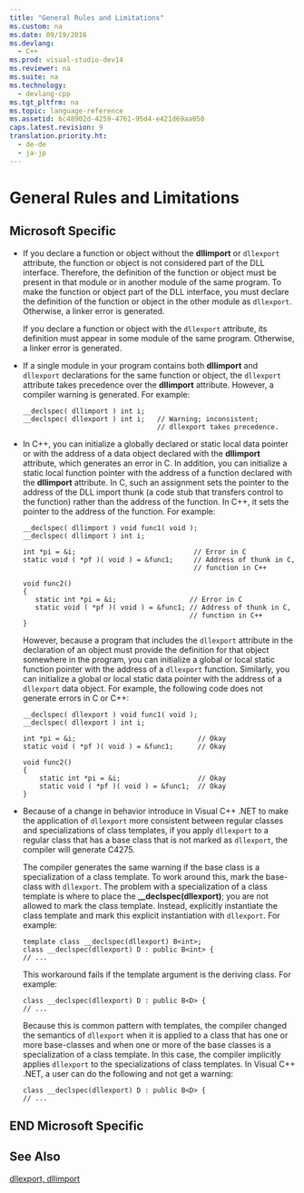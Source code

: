 ```yaml
---
title: "General Rules and Limitations"
ms.custom: na
ms.date: 09/19/2016
ms.devlang: 
  - C++
ms.prod: visual-studio-dev14
ms.reviewer: na
ms.suite: na
ms.technology: 
  - devlang-cpp
ms.tgt_pltfrm: na
ms.topic: language-reference
ms.assetid: 6c48902d-4259-4761-95d4-e421d69aa050
caps.latest.revision: 9
translation.priority.ht: 
  - de-de
  - ja-jp
---
```

# General Rules and Limitations
## Microsoft Specific  
  
-   If you declare a function or object without the **dllimport** or `dllexport` attribute, the function or object is not considered part of the DLL interface. Therefore, the definition of the function or object must be present in that module or in another module of the same program. To make the function or object part of the DLL interface, you must declare the definition of the function or object in the other module as `dllexport`. Otherwise, a linker error is generated.  
  
     If you declare a function or object with the `dllexport` attribute, its definition must appear in some module of the same program. Otherwise, a linker error is generated.  
  
-   If a single module in your program contains both **dllimport** and `dllexport` declarations for the same function or object, the `dllexport` attribute takes precedence over the **dllimport** attribute. However, a compiler warning is generated. For example:  
  
    ```  
    __declspec( dllimport ) int i;  
    __declspec( dllexport ) int i;   // Warning; inconsistent;  
                                     // dllexport takes precedence.  
    ```  
  
-   In C++, you can initialize a globally declared or static local data pointer or with the address of a data object declared with the **dllimport** attribute, which generates an error in C. In addition, you can initialize a static local function pointer with the address of a function declared with the **dllimport** attribute. In C, such an assignment sets the pointer to the address of the DLL import thunk (a code stub that transfers control to the function) rather than the address of the function. In C++, it sets the pointer to the address of the function. For example:  
  
    ```  
    __declspec( dllimport ) void func1( void );  
    __declspec( dllimport ) int i;  
  
    int *pi = &i;                             // Error in C  
    static void ( *pf )( void ) = &func1;     // Address of thunk in C,  
                                              // function in C++  
  
    void func2()  
    {  
       static int *pi = &i;                  // Error in C  
       static void ( *pf )( void ) = &func1; // Address of thunk in C,  
                                             // function in C++  
    }  
    ```  
  
     However, because a program that includes the `dllexport` attribute in the declaration of an object must provide the definition for that object somewhere in the program, you can initialize a global or local static function pointer with the address of a `dllexport` function. Similarly, you can initialize a global or local static data pointer with the address of a `dllexport` data object. For example, the following code does not generate errors in C or C++:  
  
    ```  
    __declspec( dllexport ) void func1( void );  
    __declspec( dllexport ) int i;  
  
    int *pi = &i;                              // Okay  
    static void ( *pf )( void ) = &func1;      // Okay  
  
    void func2()  
    {  
        static int *pi = &i;                   // Okay  
        static void ( *pf )( void ) = &func1;  // Okay  
    }  
    ```  
  
-   Because of a change in behavior introduce in Visual C++ .NET to make the application of `dllexport` more consistent between regular classes and specializations of class templates, if you apply `dllexport` to a regular class that has a base class that is not marked as `dllexport`, the compiler will generate C4275.  
  
     The compiler generates the same warning if the base class is a specialization of a class template. To work around this, mark the base-class with `dllexport`. The problem with a specialization of a class template is where to place the **__declspec(dllexport)**; you are not allowed to mark the class template. Instead, explicitly instantiate the class template and mark this explicit instantiation with `dllexport`. For example:  
  
    ```  
    template class __declspec(dllexport) B<int>;  
    class __declspec(dllexport) D : public B<int> {  
    // ...  
    ```  
  
     This workaround fails if the template argument is the deriving class. For example:  
  
    ```  
    class __declspec(dllexport) D : public B<D> {  
    // ...  
    ```  
  
     Because this is common pattern with templates, the compiler changed the semantics of `dllexport` when it is applied to a class that has one or more base-classes and when one or more of the base classes is a specialization of a class template. In this case, the compiler implicitly applies `dllexport` to the specializations of class templates. In Visual C++ .NET, a user can do the following and not get a warning:  
  
    ```  
    class __declspec(dllexport) D : public B<D> {  
    // ...  
    ```  
  
## END Microsoft Specific  
  
## See Also  
 [dllexport, dllimport](../vs140/dllexport--dllimport.md)